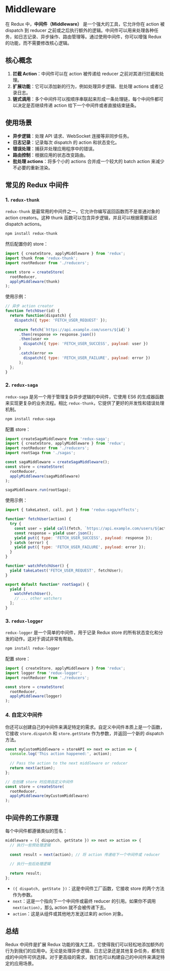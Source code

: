 # Middleware

在 Redux 中，**中间件（Middleware）** 是一个强大的工具，它允许你在 action 被 dispatch 到 reducer 之前或之后执行额外的逻辑。中间件可以用来处理各种任务，如日志记录、异步操作、路由管理等。通过使用中间件，你可以增强 Redux 的功能，而不需要修改核心逻辑。

## 核心概念

1. **拦截 Action**：中间件可以在 action 被传递给 reducer 之前对其进行拦截和处理。
2. **扩展功能**：它可以添加新的行为，例如处理异步逻辑、批处理 actions 或者记录日志。
3. **链式调用**：多个中间件可以按顺序串联起来形成一条处理链，每个中间件都可以决定是否继续传递 action 给下一个中间件或者直接结束链条。

## 使用场景

- **异步逻辑**：处理 API 请求、WebSocket 连接等非同步任务。
- **日志记录**：记录每次 dispatch 的 action 和状态变化。
- **错误处理**：捕获并处理应用程序中的错误。
- **路由控制**：根据应用的状态改变路由。
- **批处理 actions**：将多个小的 actions 合并成一个较大的 batch action 来减少不必要的重新渲染。

## 常见的 Redux 中间件

### 1. `redux-thunk`

`redux-thunk` 是最常用的中间件之一，它允许你编写返回函数而不是普通对象的 action creators。这种 thunk 函数可以包含异步逻辑，并且可以根据需要延迟 dispatch actions。

```bash
npm install redux-thunk
```

然后配置你的 store：

```javascript
import { createStore, applyMiddleware } from 'redux';
import thunk from 'redux-thunk';
import rootReducer from './reducers';

const store = createStore(
  rootReducer,
  applyMiddleware(thunk)
);
```

使用示例：

```javascript
// 异步 action creator
function fetchUser(id) {
  return function(dispatch) {
    dispatch({ type: 'FETCH_USER_REQUEST' });
    
    return fetch(`https://api.example.com/users/${id}`)
      .then(response => response.json())
      .then(user =>
        dispatch({ type: 'FETCH_USER_SUCCESS', payload: user })
      )
      .catch(error =>
        dispatch({ type: 'FETCH_USER_FAILURE', payload: error })
      );
  };
}
```

### 2. `redux-saga`

`redux-saga` 是另一个用于管理复杂异步逻辑的中间件，它使用 ES6 的生成器函数来实现更复杂的业务流程。相比 `redux-thunk`，它提供了更好的并发性和错误处理机制。

```bash
npm install redux-saga
```

配置 store：

```javascript
import createSagaMiddleware from 'redux-saga';
import { createStore, applyMiddleware } from 'redux';
import rootReducer from './reducers';
import rootSaga from './sagas';

const sagaMiddleware = createSagaMiddleware();
const store = createStore(
  rootReducer,
  applyMiddleware(sagaMiddleware)
);

sagaMiddleware.run(rootSaga);
```

使用示例：

```javascript
import { takeLatest, call, put } from 'redux-saga/effects';

function* fetchUser(action) {
  try {
    const user = yield call(fetch, `https://api.example.com/users/${action.payload.id}`);
    const response = yield user.json();
    yield put({ type: 'FETCH_USER_SUCCESS', payload: response });
  } catch (error) {
    yield put({ type: 'FETCH_USER_FAILURE', payload: error });
  }
}

function* watchFetchUser() {
  yield takeLatest('FETCH_USER_REQUEST', fetchUser);
}

export default function* rootSaga() {
  yield [
    watchFetchUser(),
    // ... other watchers
  ];
}
```

### 3. `redux-logger`

`redux-logger` 是一个简单的中间件，用于记录 Redux store 的所有状态变化和分发的动作。这对于调试非常有帮助。

```bash
npm install redux-logger
```

配置 store：

```javascript
import { createStore, applyMiddleware } from 'redux';
import logger from 'redux-logger';
import rootReducer from './reducers';

const store = createStore(
  rootReducer,
  applyMiddleware(logger)
);
```

### 4. 自定义中间件

你还可以创建自己的中间件来满足特定的需求。自定义中间件本质上是一个函数，它接收 `store.dispatch` 和 `store.getState` 作为参数，并返回一个新的 dispatch 方法。

```javascript
const myCustomMiddleware = storeAPI => next => action => {
  console.log('This action happened:', action);
  
  // Pass the action to the next middleware or reducer
  return next(action);
};

// 在创建 store 时应用自定义中间件
const store = createStore(
  rootReducer,
  applyMiddleware(myCustomMiddleware)
);
```

## 中间件的工作原理

每个中间件都遵循类似的签名：

```javascript
middleware = ({ dispatch, getState }) => next => action => {
  // 执行一些预处理逻辑
  
  const result = next(action); // 将 action 传递给下一个中间件或 reducer
  
  // 执行一些后处理逻辑
  
  return result;
};
```

- `({ dispatch, getState })`：这是中间件工厂函数，它接收 store 的两个方法作为参数。
- `next`：这是一个指向下一个中间件或最终 reducer 的引用。如果你不调用 `next(action)`，那么 action 就不会被传递下去。
- `action`：这是从组件或其他地方发送过来的 action 对象。

## 总结

Redux 中间件是扩展 Redux 功能的强大工具，它使得我们可以轻松地添加额外的行为到我们的应用中。无论是处理异步逻辑、日志记录还是其他复杂任务，都有现成的中间件可供选择。对于更高级的需求，我们也可以构建自己的中间件来满足特定的应用场景。